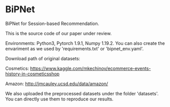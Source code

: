 # BiPNet
BiPNet for Session-based Recommendation.

This is the source code of our paper under review.

Environments: Python3, Pytorch 1.9.1, Numpy 1.19.2. You can also create the envariment as we used by 'requirements.txt' or 'bipnet_env.yaml'.

Download path of original datasets:

Cosmetics: https://www.kaggle.com/mkechinov/ecommerce-events-history-in-cosmeticsshop

Amazon: http://jmcauley.ucsd.edu/data/amazon/

We also uploaded the preprocessed datasets under the folder 'datasets'. You can directly use them to reproduce our results.
